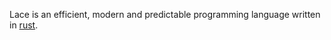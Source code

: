 Lace is an efficient, modern and predictable programming language written in [rust](https://www.rust-lang.org/).
